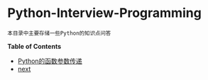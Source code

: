 # Python-Interview-Programming

	本目录中主要存储一些Python的知识点问答

**Table of Contents**


   * [Python的函数参数传递](./args_transfer.md)
   * [next](./)